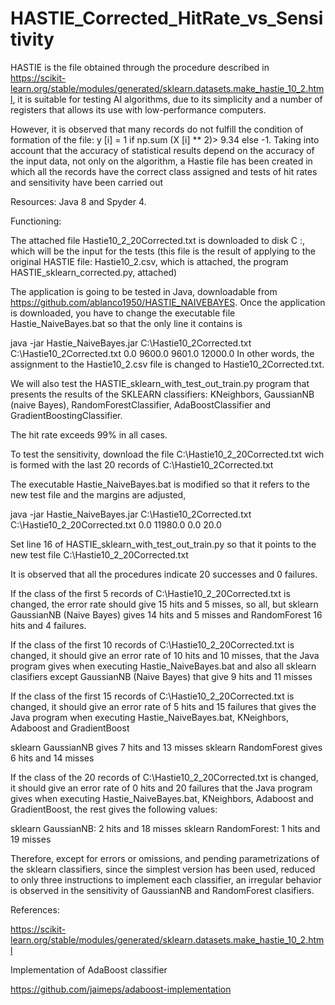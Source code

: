 # HASTIE_Corrected_HitRate_vs_Sensitivity

HASTIE is the file obtained through the procedure described in
 https://scikit-learn.org/stable/modules/generated/sklearn.datasets.make_hastie_10_2.html, it is suitable for testing AI algorithms, due to its simplicity and a number of registers that allows its use with low-performance computers.

However, it is observed that many records do not fulfill the condition of formation of the file:
y [i] = 1 if np.sum (X [i] ** 2)> 9.34 else -1. Taking into account that the accuracy of statistical results depend on the accuracy of the input data, not only on the algorithm, a Hastie file has been created in which all the records have the correct class assigned
and tests of hit rates and sensitivity have been carried out

Resources: Java 8 and Spyder 4.

Functioning:

The attached file Hastie10_2_20Corrected.txt is downloaded to disk C :, which will be the input for the tests (this file is the result of applying to the original HASTIE file: Hastie10_2.csv, which is attached, the program
HASTIE_sklearn_corrected.py, attached)

The application is going to be tested in Java, downloadable from https://github.com/ablanco1950/HASTIE_NAIVEBAYES.
Once the application is downloaded, you have to change the executable file Hastie_NaiveBayes.bat so that the only line it contains is

java -jar Hastie_NaiveBayes.jar C:\Hastie10_2Corrected.txt C:\Hastie10_2Corrected.txt 0.0 9600.0 9601.0 12000.0
In other words, the assignment to the Hastie10_2.csv file is changed to Hastie10_2Corrected.txt.

We will also test the HASTIE_sklearn_with_test_out_train.py program that presents the results of the SKLEARN classifiers: KNeighbors, GaussianNB (naive Bayes), RandomForestClassifier, AdaBoostClassifier and GradientBoostingClassifier.

The hit rate exceeds 99% in all cases.

To test the sensitivity, download the file C:\Hastie10_2_20Corrected.txt wich is formed with the last 20 records of C:\Hastie10_2Corrected.txt

The executable Hastie_NaiveBayes.bat is modified so that it refers to the new test file and the margins are adjusted,

java -jar Hastie_NaiveBayes.jar C:\Hastie10_2Corrected.txt C:\Hastie10_2_20Corrected.txt 0.0 11980.0 0.0 20.0

Set line 16 of HASTIE_sklearn_with_test_out_train.py so that it points to the new test file C:\Hastie10_2_20Corrected.txt

It is observed that all the procedures indicate 20 successes and 0 failures.

If the class of the first 5 records of C:\Hastie10_2_20Corrected.txt is changed, the error rate should give 15 hits and 5 misses, so all, but sklearn GaussianNB (Naive Bayes) gives 14 hits and 5 misses and RandomForest 16 hits and 4 failures.

If the class of the first 10 records of C:\Hastie10_2_20Corrected.txt is changed, it should give an error rate of 10 hits and 10 misses, that  the Java program gives when executing Hastie_NaiveBayes.bat and also all sklearn clasifiers except GaussianNB (Naive Bayes) that give 9 hits and 11 misses

If the class of the first 15 records of C:\Hastie10_2_20Corrected.txt is changed, it should give an error rate of 5 hits and 15 failures that gives the Java program  when executing Hastie_NaiveBayes.bat, KNeighbors, Adaboost and GradientBoost

sklearn GaussianNB gives 7 hits and 13 misses
sklearn RandomForest gives 6 hits and 14 misses

If the class of the 20 records of C:\Hastie10_2_20Corrected.txt is changed, it should give an error rate of 0 hits and 20 failures that  the Java program gives when executing Hastie_NaiveBayes.bat, KNeighbors,  Adaboost and GradientBoost, the rest gives the following values:

sklearn GaussianNB: 2 hits and 18 misses
sklearn RandomForest: 1 hits and 19 misses

Therefore, except for errors or omissions, and pending parametrizations of the sklearn classifiers, since the simplest version has been used, reduced to only three instructions to implement each classifier, an irregular behavior is observed in the sensitivity of GaussianNB and RandomForest clasifiers.

References:

https://scikit-learn.org/stable/modules/generated/sklearn.datasets.make_hastie_10_2.html

Implementation of AdaBoost classifier

https://github.com/jaimeps/adaboost-implementation
